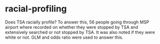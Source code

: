# racial-profiling
Does TSA racially profile?
To answer this, 56 people going through MSP airport where recorded on whether they were stopped by TSA and extensively searched or not stopped by TSA. It was also noted if they were white or not. GLM and odds ratio were used to answer this. 
